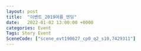 ```yaml
---
layout: post
title:  "이벤트_2019여름_엔딩"
date:   2022-01-02 13:00:00 +0000
categories: Event
Tags: Story Event
SceneCode: ["scene_evt190627_cp0_q2_s10,7429311"]
---
```

